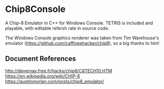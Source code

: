 # Chip8Console
A Chip-8 Emulator in C++ for Windows Console. TETRIS is included and playable, with editable refersh rate in source code.

The Windows Console graphics renderer was taken from Tim Warehouse's emulator (https://github.com/caffineehacker/chip8), so a big thanks to him!

## Document References

http://devernay.free.fr/hacks/chip8/C8TECH10.HTM   
https://en.wikipedia.org/wiki/CHIP-8  
https://austinmorlan.com/posts/chip8_emulator/  
